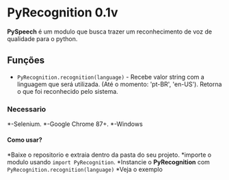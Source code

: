 # PyRecognition 0.1v

**PySpeech** é um modulo que busca trazer um reconhecimento de
voz de qualidade para o python.

## Funções

* `PyRecognition.recognition(language)` - Recebe valor string com a linguagem que será utilizada. (Até o momento: 'pt-BR', 'en-US').
Retorna o que foi reconhecido pelo sistema.

### Necessario

*-Selenium.
*-Google Chrome 87+.
*-Windows

#### Como usar?

*Baixe o repositorio e extraia dentro da pasta do seu projeto.
*importe o modulo usando `import PyRecognition`.
*Instancie o **PyRecognition** com `PyRecognition.recognition(language)`
*Veja o exemplo
